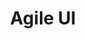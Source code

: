 ---
title: Agile UI
hero:
  title: AgileUI
  description: 开箱即用的UI组件库
  actions:
    - text: 快速上手
      link: /hello
features:
  - title: 非常快1
    emoji: 🚀
    description: 考究的默认配置和约定式的目录结构，帮助开发者零成本上手，让所有注意力都能放在文档编写和组件开发上
  - title: 非常快2
    emoji: 🚀
    description: 考究的默认配置和约定式的目录结构，帮助开发者零成本上手，让所有注意力都能放在文档编写和组件开发上
  - title: 非常快3
    emoji: 🚀
    description: 考究的默认配置和约定式的目录结构，帮助开发者零成本上手，让所有注意力都能放在文档编写和组件开发上
footer: Open-source MIT Licensed | Copyright © 2020<br />Powered by [dumi](https://d.umijs.org)
---